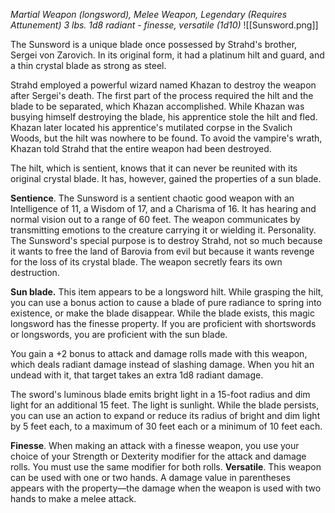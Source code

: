 _Martial Weapon (longsword), Melee Weapon, Legendary (Requires Attunement)_
_3 lbs.	1d8 radiant - finesse, versatile (1d10)_
![[Sunsword.png]]

The Sunsword is a unique blade once possessed by Strahd's brother, Sergei von Zarovich. In its original form, it had a platinum hilt and guard, and a thin crystal blade as strong as steel.

Strahd employed a powerful wizard named Khazan to destroy the weapon after Sergei's death. The first part of the process required the hilt and the blade to be separated, which Khazan accomplished. While Khazan was busying himself destroying the blade, his apprentice stole the hilt and fled. Khazan later located his apprentice's mutilated corpse in the Svalich Woods, but the hilt was nowhere to be found. To avoid the vampire's wrath, Khazan told Strahd that the entire weapon had been destroyed.

The hilt, which is sentient, knows that it can never be reunited with its original crystal blade. It has, however, gained the properties of a sun blade.

**Sentience**. The Sunsword is a sentient chaotic good weapon with an Intelligence of 11, a Wisdom of 17, and a Charisma of 16. It has hearing and normal vision out to a range of 60 feet. The weapon communicates by transmitting emotions to the creature carrying it or wielding it.
Personality. The Sunsword's special purpose is to destroy Strahd, not so much because it wants to free the land of Barovia from evil but because it wants revenge for the loss of its crystal blade. The weapon secretly fears its own destruction.

**Sun blade.** This item appears to be a longsword hilt. While grasping the hilt, you can use a bonus action to cause a blade of pure radiance to spring into existence, or make the blade disappear. While the blade exists, this magic longsword has the finesse property. If you are proficient with shortswords or longswords, you are proficient with the sun blade.

You gain a +2 bonus to attack and damage rolls made with this weapon, which deals radiant damage instead of slashing damage. When you hit an undead with it, that target takes an extra 1d8 radiant damage.

The sword's luminous blade emits bright light in a 15-foot radius and dim light for an additional 15 feet. The light is sunlight. While the blade persists, you can use an action to expand or reduce its radius of bright and dim light by 5 feet each, to a maximum of 30 feet each or a minimum of 10 feet each.

**Finesse**. When making an attack with a finesse weapon, you use your choice of your Strength or Dexterity modifier for the attack and damage rolls. You must use the same modifier for both rolls.
**Versatile**. This weapon can be used with one or two hands. A damage value in parentheses appears with the property—the damage when the weapon is used with two hands to make a melee attack.